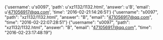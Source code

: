 {'username': u's0097', 'path': u'xz1132/1132.html', 'answer': u'B', 'email': u'471056917@qq.com', 'time': '2016-02-21:14:26:51'}
{"username": "s0097", "path": "xz1132/1132.html", "answer": "B", "email": "471056917@qq.com", "time": "2016-02-22:07:28:51"}
{"username": "s0097", "path": "xz1132/1132.html", "answer": "B", "email": "471056917@qq.com", "time": "2016-02-23:17:48:19"}
